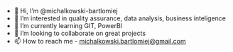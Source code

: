 - 👋 Hi, I’m @michalkowski-bartlomiej
- 👀 I’m interested in quality assurance, data analysis, business inteligence
- 🌱 I’m currently learning GIT, PowerBI
- 💞️ I’m looking to collaborate on great projects
- 📫 How to reach me - michalkowski.bartlomiej@gmail.com

<!---
michalkowski-bartlomiej/michalkowski-bartlomiej is a ✨ special ✨ repository because its `README.md` (this file) appears on your GitHub profile.
You can click the Preview link to take a look at your changes.
--->
